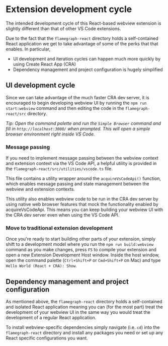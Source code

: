 # Extension development cycle

The intended development cycle of this React-based webview extension is slightly different than that of other VS Code extensions.

Due to the fact that the `flamegraph-react` directory holds a self-contained React application we get to take advantage of some of the perks that that enables. In particular,

- UI development and iteration cycles can happen much more quickly by using Create React App (CRA)
- Dependency management and project configuration is hugely simplified

## UI development cycle

Since we can take advantage of the much faster CRA dev server, it is encouraged to begin developing webview UI by running the `npm run start:webview` command and then editing the code in the `flamegraph-react/src` directory.

_Tip: Open the command palette and run the `Simple Browser` command and fill in `http://localhost:3000/` when prompted. This will open a simple browser environment right inside VS Code._

### Message passing
If you need to implement message passing between the webview context and extension context via the VS Code API, a helpful utility is provided in the `flamegraph-react/src/utilities/vscode.ts` file.

This file contains a utility wrapper around the `acquireVsCodeApi()` function, which enables message passing and state management between the webview and extension contexts.

This utility also enables webview code to be run in the CRA dev server by using native web browser features that mock the functionality enabled by acquireVsCodeApi. This means you can keep building your webview UI with the CRA dev server even when using the VS Code API.

### Move to traditional extension development
Once you're ready to start building other parts of your extension, simply shift to a development model where you run the `npm run build:webview` command as you make changes, press `F5` to compile your extension and open a new Extension Development Host window. Inside the host window, open the command palette (`Ctrl+Shift+P` or `Cmd+Shift+P` on Mac) and type `Hello World (React + CRA): Show`.

## Dependency management and project configuration

As mentioned above, the `flamegraph-react` directory holds a self-contained and isolated React application meaning you can (for the most part) treat the development of your webview UI in the same way you would treat the development of a regular React application.

To install webview-specific dependencies simply navigate (i.e. `cd`) into the `flamegraph-react` directory and install any packages you need or set up any React specific configurations you want.
